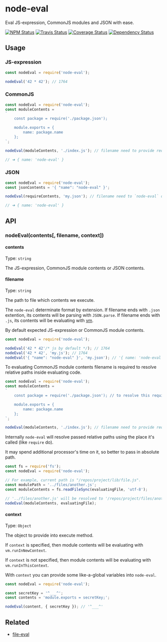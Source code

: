 # node-eval

Eval JS-expression, CommonJS modules and JSON with ease.

[![NPM Status][npm-img]][npm]
[![Travis Status][test-img]][travis]
[![Coverage Status][coveralls-img]][coveralls]
[![Dependency Status][david-img]][david]

[npm]:           http://www.npmjs.org/package/node-eval
[npm-img]:       https://img.shields.io/npm/v/node-eval.svg

[travis]:        https://travis-ci.org/node-eval/node-eval
[test-img]:      https://img.shields.io/travis/node-eval/node-eval/master.svg?label=tests

[coveralls]:     https://coveralls.io/r/node-eval/node-eval
[coveralls-img]: https://img.shields.io/coveralls/node-eval/node-eval/master.svg

[david]:         https://david-dm.org/node-eval/node-evalenb/enb
[david-img]:     https://img.shields.io/david/node-eval/node-eval/master.svg

## Usage

### JS-expression

```js
const nodeEval = require('node-eval');

nodeEval('42 * 42'); // 1764
```

### CommonJS

```js
const nodeEval = require('node-eval');
const moduleContents =
`
    const package = require('./package.json');

    module.exports = {
        name: package.name
    };
`;

nodeEval(moduleContents, './index.js'); // filename need to provide required info to resolve relative paths inside evaluating code

// ➜ { name: 'node-eval' }
```

### JSON

```js
const nodeEval = require('node-eval');
const jsonContents = '{ "name": "node-eval" }';

nodeEval(requireContents, 'my.json'); // filename need to `node-eval` determinate json format by extention

// ➜ { name: 'node-eval' }
```

## API

### nodeEval(contents[, filename, context])

#### contents

Type: `string`

The JS-expression, CommonJS module contents or JSON contents.

#### filename

Type: `string`

The path to file which contents we execute.

The `node-eval` determinate format by extension. If filename ends with `.json` extention, its contents will be parsing with `JSON.parse`. If filename ends with `.js`, its contents will be evaluating with [vm](https://nodejs.org/dist/latest/docs/api/vm.html).

By default expected JS-expression or CommonJS module contents.

```js
const nodeEval = require('node-eval');

nodeEval('42 * 42'/* js by default */); // 1764
nodeEval('42 * 42', 'my.js'); // 1764
nodeEval('{ "name": "node-eval" }', 'my.json'); // '{ name: 'node-eval' }'
```

To evaluating CommonJS module contents filename is required to resolve relative paths inside evaluating code.

```js
const nodeEval = require('node-eval');
const moduleContents =
`
    const package = require('./package.json'); // to resolve this require need to know the path of current module (./index.js)

    module.exports = {
        name: package.name
    };
`;

nodeEval(moduleContents, './index.js'); // filename need to provide required info to resolve relative paths inside evaluating code
```

Internally `node-eval` will resolve passed relative paths using the place it's called (like `require` do).

It may spend additional processor's time on it, so better to pass in absolute path.

```js
const fs = require('fs');
const nodeEval = require('node-eval');

// For example, current path is "/repos/project/lib/file.js".
const modulePath = '../files/another.js';
const moduleContents = fs.readFileSync(evaluatingFile, 'utf-8');

// '../files/another.js' will be resolved to '/repos/project/files/another.js'
nodeEval(moduleContents, evaluatingFile);
```

#### context

Type: `Object`

The object to provide into execute method.

If `context` is specified, then module contents will be evaluating with `vm.runInNewContext`.

If `context` is not specified, then module contents will be evaluating with `vm.runInThisContext`.

With `context` you can provide some like-a-global variables into `node-eval`.

```js
const nodeEval = require('node-eval');

const secretKey = '^___^';
const contents = 'module.exports = secretKey;';

nodeEval(content, { secretKey }); // '^___^'
```

## Related

* [file-eval](https://github.com/node-eval/file-eval)

